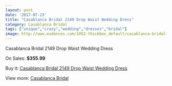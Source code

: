 ```yaml
---
layout: post
date: '2017-07-23'
title: "Casablanca Bridal 2149 Drop Waist Wedding Dress"
category: Casablanca Bridal
tags: ["unique","crazy","wedding","dresses","bridal"]
image: http://www.eudances.com/1052-thickbox_default/casablanca-bridal-2149-drop-waist-wedding-dress.jpg
---
```

Casablanca Bridal 2149 Drop Waist Wedding Dress

On Sales: **$355.99**
<a href="https://www.eudances.com/en/casablanca-bridal/377-casablanca-bridal-2149-drop-waist-wedding-dress.html"><amp-img layout="responsive" width="600" height="600" src="//www.eudances.com/1052-thickbox_default/casablanca-bridal-2149-drop-waist-wedding-dress.jpg" alt="Casablanca Bridal 2149 Drop Waist Wedding Dress 0" /></a>
<a href="https://www.eudances.com/en/casablanca-bridal/377-casablanca-bridal-2149-drop-waist-wedding-dress.html"><amp-img layout="responsive" width="600" height="600" src="//www.eudances.com/1054-thickbox_default/casablanca-bridal-2149-drop-waist-wedding-dress.jpg" alt="Casablanca Bridal 2149 Drop Waist Wedding Dress 1" /></a>
<a href="https://www.eudances.com/en/casablanca-bridal/377-casablanca-bridal-2149-drop-waist-wedding-dress.html"><amp-img layout="responsive" width="600" height="600" src="//www.eudances.com/1053-thickbox_default/casablanca-bridal-2149-drop-waist-wedding-dress.jpg" alt="Casablanca Bridal 2149 Drop Waist Wedding Dress 2" /></a>

Buy it: [Casablanca Bridal 2149 Drop Waist Wedding Dress](https://www.eudances.com/en/casablanca-bridal/377-casablanca-bridal-2149-drop-waist-wedding-dress.html "Casablanca Bridal 2149 Drop Waist Wedding Dress")

View more: [Casablanca Bridal](https://www.eudances.com/en/4-casablanca-bridal "Casablanca Bridal")